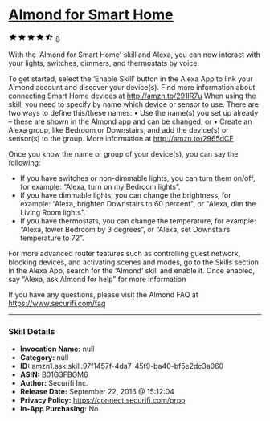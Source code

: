 # [Almond for Smart Home](http://alexa.amazon.com/#skills/amzn1.ask.skill.97f1457f-4da7-45f9-ba40-bf5e2dc3a060)
![4.7 stars](../../images/ic_star_black_18dp_1x.png)![4.7 stars](../../images/ic_star_black_18dp_1x.png)![4.7 stars](../../images/ic_star_black_18dp_1x.png)![4.7 stars](../../images/ic_star_black_18dp_1x.png)![4.7 stars](../../images/ic_star_half_black_18dp_1x.png) 8

With the 'Almond for Smart Home' skill and Alexa, you can now interact with your lights, switches, dimmers, and thermostats by voice.

To get started, select the ‘Enable Skill’ button in the Alexa App to link your Almond account and discover your device(s). Find more information about connecting Smart Home devices at http://amzn.to/291lR7u
When using the skill, you need to specify by name which device or sensor to use. There are two ways to define this/these names:
• Use the name(s) you set up already – these are shown in the Almond app and can be changed, or
• Create an Alexa group, like Bedroom or Downstairs, and add the device(s) or sensor(s) to the group. More information at http://amzn.to/2965dCE

Once you know the name or group of your device(s), you can say the following: 
* If you have switches or non-dimmable lights, you can turn them on/off, for example: “Alexa, turn on my Bedroom lights”.
* If you have dimmable lights, you can change the brightness, for example: “Alexa, brighten Downstairs to 60 percent", or "Alexa, dim the Living Room lights".
* If you have thermostats, you can change the temperature, for example: “Alexa, lower Bedroom by 3 degrees”, or “Alexa, set Downstairs temperature to 72”.

For more advanced router features such as controlling guest network, blocking devices, and activating scenes and modes, go to the Skills section in the Alexa App, search for the ‘Almond’ skill and enable it. Once enabled, say “Alexa, ask Almond for help” for more information

If you have any questions, please visit the Almond FAQ at https://www.securifi.com/faq

***

### Skill Details

* **Invocation Name:** null
* **Category:** null
* **ID:** amzn1.ask.skill.97f1457f-4da7-45f9-ba40-bf5e2dc3a060
* **ASIN:** B01G3FBGM6
* **Author:** Securifi Inc.
* **Release Date:** September 22, 2016 @ 15:12:04
* **Privacy Policy:** https://connect.securifi.com/prpo
* **In-App Purchasing:** No
